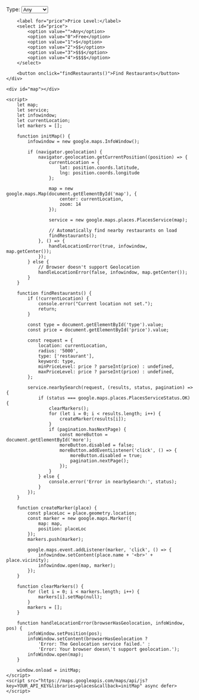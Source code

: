 <!DOCTYPE html>
<html>
<head>
    <title>Find Restaurants Nearby</title>
    <style>
        #map {
            height: 400px;
            width: 100%;
        }
    </style>
</head>
<body>
    <div>
        <label for="type">Type:</label>
        <select id="type">
            <option value="">Any</option>
            <option value="chinese">Chinese</option>
            <option value="indian">Indian</option>
            <!-- Add more options as needed -->
        </select>

        <label for="price">Price Level:</label>
        <select id="price">
            <option value="">Any</option>
            <option value="0">Free</option>
            <option value="1">$</option>
            <option value="2">$$</option>
            <option value="3">$$$</option>
            <option value="4">$$$$</option>
        </select>

        <button onclick="findRestaurants()">Find Restaurants</button>
    </div>

    <div id="map"></div>

    <script>
        let map;
        let service;
        let infowindow;
        let currentLocation;
        let markers = [];

        function initMap() {
            infowindow = new google.maps.InfoWindow();

            if (navigator.geolocation) {
                navigator.geolocation.getCurrentPosition((position) => {
                    currentLocation = {
                        lat: position.coords.latitude,
                        lng: position.coords.longitude
                    };

                    map = new google.maps.Map(document.getElementById('map'), {
                        center: currentLocation,
                        zoom: 14
                    });

                    service = new google.maps.places.PlacesService(map);

                    // Automatically find nearby restaurants on load
                    findRestaurants();
                }, () => {
                    handleLocationError(true, infowindow, map.getCenter());
                });
            } else {
                // Browser doesn't support Geolocation
                handleLocationError(false, infowindow, map.getCenter());
            }
        }

        function findRestaurants() {
            if (!currentLocation) {
                console.error("Current location not set.");
                return;
            }

            const type = document.getElementById('type').value;
            const price = document.getElementById('price').value;

            const request = {
                location: currentLocation,
                radius: '5000',
                type: ['restaurant'],
                keyword: type,
                minPriceLevel: price ? parseInt(price) : undefined,
                maxPriceLevel: price ? parseInt(price) : undefined,
            };

            service.nearbySearch(request, (results, status, pagination) => {
                if (status === google.maps.places.PlacesServiceStatus.OK) {
                    clearMarkers();
                    for (let i = 0; i < results.length; i++) {
                        createMarker(results[i]);
                    }
                    if (pagination.hasNextPage) {
                        const moreButton = document.getElementById('more');
                        moreButton.disabled = false;
                        moreButton.addEventListener('click', () => {
                            moreButton.disabled = true;
                            pagination.nextPage();
                        });
                    }
                } else {
                    console.error('Error in nearbySearch:', status);
                }
            });
        }

        function createMarker(place) {
            const placeLoc = place.geometry.location;
            const marker = new google.maps.Marker({
                map: map,
                position: placeLoc
            });
            markers.push(marker);

            google.maps.event.addListener(marker, 'click', () => {
                infowindow.setContent(place.name + '<br>' + place.vicinity);
                infowindow.open(map, marker);
            });
        }

        function clearMarkers() {
            for (let i = 0; i < markers.length; i++) {
                markers[i].setMap(null);
            }
            markers = [];
        }

        function handleLocationError(browserHasGeolocation, infoWindow, pos) {
            infoWindow.setPosition(pos);
            infoWindow.setContent(browserHasGeolocation ?
                'Error: The Geolocation service failed.' :
                'Error: Your browser doesn\'t support geolocation.');
            infoWindow.open(map);
        }

        window.onload = initMap;
    </script>
    <script src="https://maps.googleapis.com/maps/api/js?key=YOUR_API_KEY&libraries=places&callback=initMap" async defer></script>
</body>
</html>


